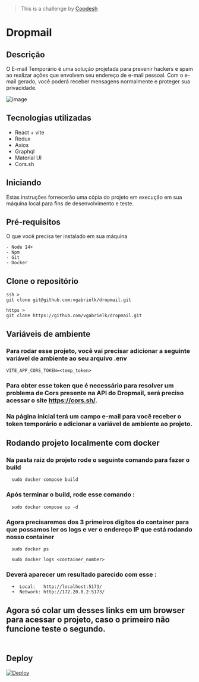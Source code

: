 >This is a challenge by [Coodesh](https://coodesh.com/)
# Dropmail



## Descrição <a name = "about"></a>

O E-mail Temporário é uma solução projetada para prevenir hackers e spam ao realizar ações que envolvem seu endereço de e-mail pessoal. Com o e-mail gerado, você poderá receber mensagens normalmente e proteger sua privacidade.

![image](https://github.com/vgabrielk/dropmail/assets/76710844/5a4d15cf-4acb-4374-988f-c38867aa3644)



## Tecnologias utilizadas

- React + vite
- Redux
- Axios
- Graphql
- Material UI
- Cors.sh


## Iniciando <a name = "getting_started"></a>

Estas instruções fornecerão uma cópia do projeto em execução em sua máquina local para fins de desenvolvimento e teste.

## Pré-requisitos

O que você precisa ter instalado em sua máquina

```
- Node 14+
- Npm
- Git 
- Docker
```

## Clone o repositório 

```git
ssh >
git clone git@github.com:vgabrielk/dropmail.git
```

```git
https >
git clone https://github.com/vgabrielk/dropmail.git
```

## Variáveis de ambiente

### Para rodar esse projeto, você vai precisar adicionar a seguinte variável de ambiente ao seu arquivo .env

`VITE_APP_CORS_TOKEN=<temp_token>`


### Para obter esse token que é necessário para resolver um problema de Cors presente na API do Dropmail, será preciso acessar o site https://cors.sh/.

### Na página inicial terá um campo e-mail para você receber o token temporário e adicionar a variável de ambiente ao projeto.


## Rodando projeto localmente com docker

### Na pasta raiz do projeto rode o seguinte comando para fazer o build
```shell
  sudo docker compose build
```
### Após terminar o build, rode esse comando :
```shell
  sudo docker compose up -d
```

### Agora precisaremos dos 3 primeiros dígitos do container para que possamos ler os logs e ver o endereço IP que está rodando nosso container
```shell
  sudo docker ps
```
```shell
  sudo docker logs <container_number>
```
### Deverá aparecer um resultado parecido com esse : 
```shell 
  ➜  Local:   http://localhost:5173/
  ➜  Network: http://172.20.0.2:5173/
```
## Agora só colar um desses links em um browser para acessar o projeto, caso o primeiro não funcione teste o segundo. <br><br>

## Deploy
[![Deploy](https://img.shields.io/badge/coodesh_chalenge-000?style=for-the-badge&logo=ko-fi&logoColor=white)](https://dropmail-truckpag.netlify.app/)
